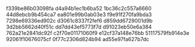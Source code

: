 f339be86b03098fa
d4a94b1ec1b6ba52
1bc36c2c557a6660
44d8ebcb9b454ca7
ea801e99b0ab03e3
f9e91f270fa9bda3
7298e69336ed902c
d3061c8337f2fef6
d859dd6729001d9b
3d2bb5662d40f51c
dd7dd43ef5773f7d
d91023eb50e6a384
762a21e2841dc92f
c2f70e01171060f9
e12cf37a148e76bb
51117579fb914e3e
92061f10676075cf
0f77c2306d824b94
ad55e97fa627b7dc
